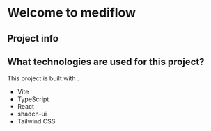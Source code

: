 # Welcome to mediflow

## Project info

## What technologies are used for this project?

This project is built with .

- Vite
- TypeScript
- React
- shadcn-ui
- Tailwind CSS
